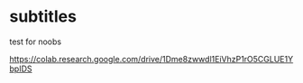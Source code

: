 # subtitles
test for noobs 

https://colab.research.google.com/drive/1Dme8zwwdl1EiVhzP1rO5CGLUE1YbpIDS

